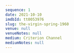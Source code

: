 ```yaml
---
sequence: 1
date: 2021-10-10
imdbId: tt0053976
slug: the-virgin-spring-1960
venue: null
venueNotes: null
medium: Criterion Channel
mediumNotes: null
---
```


